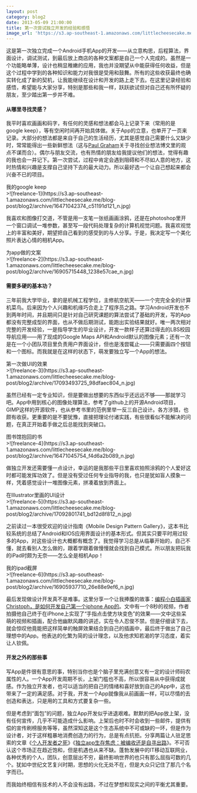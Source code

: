 ```yaml
---
layout: post
category: blog2
date: 2013-05-09 21:00:00
title: 第一次尝试独立开发的经验和感悟
image_url: 'https://s3.ap-southeast-1.amazonaws.com/littlecheesecake.me/blog-post/blog2/archive/16473363233_14bdde6b6e_h.jpg'
---
```


这是第一次独立完成一个Android手机App的开发——从立意构思，后程算法，界面设计，调试测试，到最后放上商店的各种文案都是自己一个人完成的。虽然是一个功能略单薄，设计也稍显稚嫩的应用，我也并没期望从中能获得任何收益，但是这个过程中学到的各种知识和能力对我很是受用和鼓舞。所有的这些收获最终也确实转化成了新的契机，让我能继续在设计和开发的路上走下去。在这里记录经验和感悟，希望能与大家分享，特别是那些和我一样，跃跃欲试但对自己还有所怀疑的朋友，至少踏出第一步并不难。

#### 从哪里寻找灵感？

我平时喜欢画画和码字，有任何的灵感和想法都会马上记录下来（常用的是google keep），等有空闲时间再开始具体做。关于App的立意，也单开了一页来记录。大部分的想法都是来自于自己的生活经历，尤其是感觉自己需要什么又缺少时，常常能得出一些新鲜想法（这与[Paul Graham](http://paulgraham.com/startupideas.html)关于寻找创业想法博文里的观点不谋而合）。偶尔与朋友交流，也有热情的朋友给我提议他们的想法，觉得有趣的我也会一并记下。第一次尝试，过程中肯定会遇到阻碍和不尽如人意的地方，这时热情和兴趣是支撑自己坚持下去的最大动力。所以最好选一个让自己想起来都会兴奋不已的项目。

<figcaption>
我的google keep
</figcaption>
>![freelance-1](https://s3.ap-southeast-1.amazonaws.com/littlecheesecake.me/blog-post/blog2/archive/16471042374_c51191d121_n.jpg)

我喜欢和图像打交道，不管是用一支笔一张纸画画涂鸦，还是在photoshop里开一个窗口调试一堆参数，甚至写一段代码处理复杂的计算机视觉问题。我喜欢视觉上的丰富和美好，期望把自己看到的感受到的与人分享。于是，我决定写一个美化照片表达心情的相机App。

<figcaption>
为app做的文案
</figcaption>
>![freelance-2](https://s3.ap-southeast-1.amazonaws.com/littlecheesecake.me/blog-post/blog2/archive/16905715448_1238e57cae_n.jpg)

#### 需要多硬的基本功？

三年前我大学毕业，拿的是机械工程学位，主修航空航天——一个完完全全的计算机菜鸟。后来因为个人兴趣和机缘巧合走上了程序员之路。学习Android开发也不到两年时间，并且期间只是针对自己研究课题的算法尝试了基础的开发，写的App都没有完整成型的界面，也从不做后期测试，能跑出实验结果就好。唯一两次相对完整的开发经验，一是指导学生的毕业设计，开发一款样子还算过得去的LBS校园导航应用——用了现成的Google Maps API和Android默认的图像元素；还有一次是在一个小团队项目里负责用户界面设计，但也是浅尝辄止——只需要画四个按钮和一个图标。而我就是在这样的状态下，萌发要独立写一个App的想法。

<figcaption>
第一次做UI的效果
</figcaption>
>![freelance-3](https://s3.ap-southeast-1.amazonaws.com/littlecheesecake.me/blog-post/blog2/archive/17093493725_98dfaec804_n.jpg)

虽然已经有一定专业知识，但是要做出想要的东西似乎还远远不够——那就学习吧。App中用到核心的图像处理算法，参考了github上的开源Android项目，GIMP这样的开源软件，也从参考书里的范例里举一反三自己设计。各方涉猎，也颇有收获。更重要的是不要犹豫，直接把理论付诸实践，有些很看似不能解决的问题，在真正开始着手做之后总能找到突破口。

<figcaption>
图书馆抱回的书
</figcaption>
>![freelance-4](https://s3.ap-southeast-1.amazonaws.com/littlecheesecake.me/blog-post/blog2/archive/16471045754_f4d6a2b089_n.jpg)

做独立开发还需要懂一点设计，幸运的是我那些平日里喜欢拍照涂鸦的个人爱好这时都可能发挥功效了。但是没有受过任何专业指导的我，也只是犹如盲人摸象一样，凭着感觉设计一堆图像元素，拼凑着放到界面上。

<figcaption>
在Illustrator里画的UI设计
</figcaption>
>![freelance-5](https://s3.ap-southeast-1.amazonaws.com/littlecheesecake.me/blog-post/blog2/archive/17092801741_bd12d8f812_n.jpg)

之前读过一本很受欢迎的设计指南《Mobile Design Pattern Gallery》，这本书比较系统的总结了Android和IOS应用界面设计的基本形式。但其实只要平时用过较多的App，对这些设计也大概都有概念了。我觉得学习总是从临摹开始的，自己不懂，就去看别人怎么做的，跟着学跟着做慢慢就会找到自己模式。所以朋友把玩我的iPad时颇为无奈——怎么全是相机App！

<figcaption>
我的ipad截屏
</figcaption>
>![freelance-6](https://s3.ap-southeast-1.amazonaws.com/littlecheesecake.me/blog-post/blog2/archive/16905937710_26e88e9ef6_n.jpg)

最后发现做设计开发真不是难事。这里分享一个让我捧腹的故事：[编程小白插画家Christoph，是如何开发自己第一个iphone App的](http://www.ifanr.com/265414?utm_source=feedlyhttp://www.newyorker.com/online/blogs/culture/2013/03/christoph-niemann-petting-zoo-app.html)。文中有一个8秒的视频，作者拍摄他自己终于在iPhone上实现了“手指点击使方块变色”的效果——文中这些呆萌的视频和插画，配合他幽默风趣的讲述，实在令人忍俊不禁。但是仔细读下去，就会惊叹他竟能把这样简单的触屏效果结合到自己的插画中，最后终于做出了自己理想中的App。他表达的化繁为简的设计理念，以及他求知若渴的学习态度，着实让人钦佩。

#### 开发之外的那些事

写App是件很有意思的事，特别当你也是个脑子里充满创意又有一定的设计师码农属性的人。一个App开发周期不长，上架门槛也不高，所以很容易从中获得成就感。作为独立开发者，也可以适当的把自己的情绪和喜好放到自己的App中，这也带来了一定的满足感。对于我，开发一个App就像我从前画画一样，可以尽情的去创造和表达，只是用的工具和方式要复杂一些。

但是考虑到“面包”的问题，独立App开发似乎进退艰难。默默的把App放上架，没有任何宣传，几乎不可能造成什么影响。上架后也时不时会收到一些邮件，提供有偿的宣传刷榜服务等等，虽然深知这是这个生态系统中不可或缺的一环，但是作为设计者，对于这样粗暴地消费创造力的行为，总是有点抗拒。分享两篇让人驻足思索的文章《[个人开发者之死](http://blog.jobbole.com/32658/)》《[独立app生存焦虑：被编收还是自寻出路](http://www.linuxeden.com/html/itnews/20130409/138003.html?utm_source=feedly)》。不可否认这个市场正在趋近饱和，但是机遇也从来不缺。蓬勃发展中的IT移动互联网业，各种优秀的个人，团队，创意层出不穷，最终影响世界的也只有那么屈指可数的几个。犹如中世纪文艺复兴时期，思想的火化无处不在，但是大众只记住了那几个名字而已。

而我始终相信有技术的人不会没有出路，不过在梦想和现实之间的平衡尤其重要。